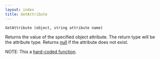 ```yaml
---
layout: index
title: GetAttribute
---
```


    GetAttribute (object, string attribute name)

Returns the value of the specified object attribute. The return type will be the attribute type. Returns [null](../types/null.html) if the attribute does not exist.

NOTE: This a [hard-coded function](hardcoded.html).
